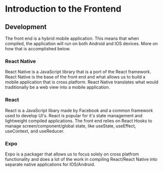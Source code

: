 # Introduction to the Frontend

## Development

The front end is a hybrid mobile application. This means that when compiled, the application will run on both Android and IOS devices. More on how that is accomplished below.

### React Native
React Native is a JavaScript library that is a port of the React framework.
React Native is the base of the front end and what allows us to build a mobile application that is cross platform. React Native translates what would traditionally be a web view into a mobile application.

### React
React is a JavaScript libary made by Facebook and a common framework used to develop UI's. React is popular for it's state management and lightweight compiled applications. The front end relies on React Hooks to manage screen/component/global state, like useState, useEffect, useContext, and useReducer.

### Expo
Expo is a packager that allows us to focus solely on cross platfrom functionality and does a lot of the work in compiling React/React Native into separate native applications for IOS/Android. 
 